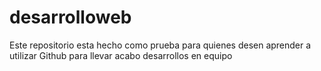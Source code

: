 # desarrolloweb
Este repositorio esta hecho como prueba para quienes desen aprender a utilizar Github para llevar acabo desarrollos en equipo
